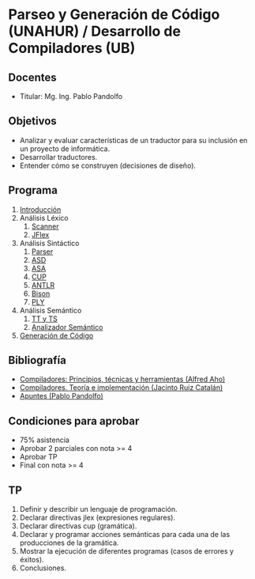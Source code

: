 # Parseo y Generación de Código (UNAHUR) / Desarrollo de Compiladores (UB)

## Docentes

* Titular: Mg. Ing. Pablo Pandolfo

## Objetivos

* Analizar y evaluar características de un traductor para su inclusión en un proyecto de informática.
* Desarrollar traductores.
* Entender cómo se construyen (decisiones de diseño).

## Programa

1. [Introducción](doc/intro.md)
1. Análisis Léxico
    1. [Scanner](doc/scanner.md)
    1. [JFlex](doc/jflex.md)
1. Análisis Sintáctico
    1. [Parser](doc/parser.md)
    1. [ASD](doc/ASD.md)
    1. [ASA](doc/ASA.md)
    1. [CUP](doc/cup.md)
    1. [ANTLR](doc/antlr.md)
    1. [Bison](doc/bison.md)
    1. [PLY](doc/ply.md)
1. Análisis Semántico
    1. [TT y TS](doc/tablas.md)
    1. [Analizador Semántico](doc/semantico.md)
1. [Generación de Código](doc/generacion.md)

## Bibliografía

* [Compiladores: Principios, técnicas y herramientas (Alfred Aho)](biblio/)
* [Compiladores. Teoría e implementación (Jacinto Ruiz Catalán)](biblio/)
* [Apuntes (Pablo Pandolfo)](doc/)

## Condiciones para aprobar

* 75% asistencia
* Aprobar 2 parciales con nota >= 4
* Aprobar TP
* Final con nota >= 4

## TP

1. Definir y describir un lenguaje de programación.
1. Declarar directivas jlex (expresiones regulares).
1. Declarar directivas cup (gramática).
1. Declarar y programar acciones semánticas para cada una de las producciones de la gramática.
1. Mostrar la ejecución de diferentes programas (casos de errores y éxitos).
1. Conclusiones.
